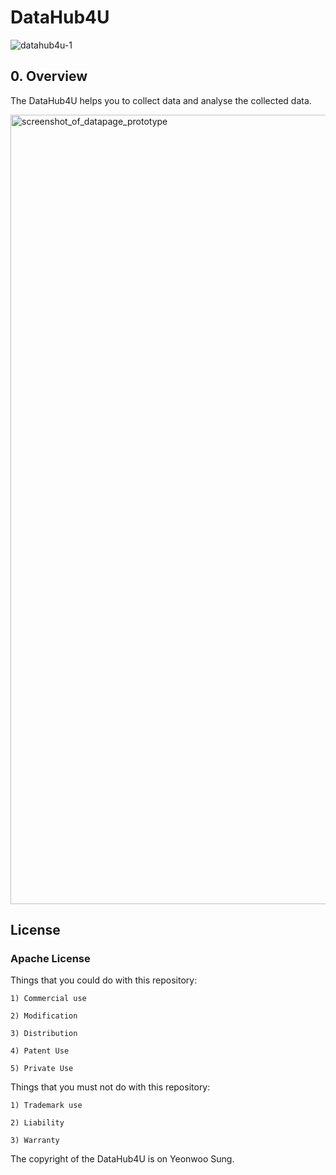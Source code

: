 # DataHub4U



![datahub4u-1](https://user-images.githubusercontent.com/30489717/44945514-37070f80-ae26-11e8-8f5a-f5ddb41abdd7.png)


## 0. Overview

The DataHub4U helps you to collect data and analyse the collected data.

<img width="1263" alt="screenshot_of_datapage_prototype" src="https://user-images.githubusercontent.com/30489717/44899708-74dc3900-ad3d-11e8-8502-c450bd5f4746.png">


## License

### Apache License


Things that you could do with this repository:

    1) Commercial use

    2) Modification

    3) Distribution

    4) Patent Use

    5) Private Use


Things that you must not do with this repository:

    1) Trademark use

    2) Liability

    3) Warranty


The copyright of the DataHub4U is on Yeonwoo Sung.